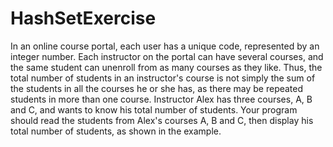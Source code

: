 # HashSetExercise
In an online course portal, each user has a unique code, represented by an integer number.
Each instructor on the portal can have several courses, and the same student can unenroll from as many courses as they like. Thus, the total number of students in an instructor's course is not simply the sum of the students in all the courses he or she has, as there may be repeated students in more than one course. Instructor Alex has three courses, A, B and C, and wants to know his total number of students.
Your program should read the students from Alex's courses A, B and C, then display his total number of students, as shown in the example.
